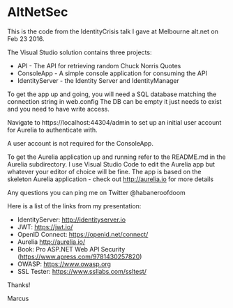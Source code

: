 # AltNetSec
This is the code from the IdentityCrisis talk I gave at Melbourne alt.net on Feb 23 2016.

The Visual Studio solution contains three projects:
- API - The API for retrieving random Chuck Norris Quotes
- ConsoleApp - A simple console application for consuming the API
- IdentityServer - the Identity Server and IdentityManager

To get the app up and going, you will need a SQL database matching the connection string in web.config
The DB can be empty it just needs to exist and you need to have write access.

Navigate to https://localhost:44304/admin to set up an initial user account for Aurelia to authenticate with.

A user account is not required for the ConsoleApp.

To get the Aurelia application up and running refer to the README.md in the Aurelia subdirectory.
I use Visual Studio Code to edit the Aurelia app but whatever your editor of choice will be fine.
The app is based on the skeleton Aurelia application - check out http://aurelia.io for more details

Any questions you can ping me on Twitter @habaneroofdoom 

Here is a list of the links from my presentation:
- IdentityServer: http://identityserver.io
- JWT: https://jwt.io/
- OpenID Connect: https://openid.net/connect/
- Aurelia http://aurelia.io/
- Book: Pro ASP.NET Web API Security (https://www.apress.com/9781430257820)
- OWASP: https://www.owasp.org
- SSL Tester: https://www.ssllabs.com/ssltest/

Thanks!

Marcus